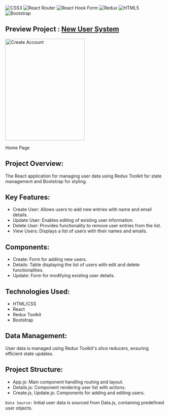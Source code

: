 
![CSS3](https://img.shields.io/badge/css3-%231572B6.svg?style=flat-square&logo=css3&logoColor=white) ![React Router](https://img.shields.io/badge/React_Router-CA4245?style=flat-square&logo=react-router&logoColor=white) ![React Hook Form](https://img.shields.io/badge/React%20Hook%20Form-%23EC5990.svg?style=flat-square&logo=reacthookform&logoColor=white) ![Redux](https://img.shields.io/badge/redux-%23593d88.svg?style=flat-square&logo=redux&logoColor=white) ![HTML5](https://img.shields.io/badge/html5-%23E34F26.svg?style=flat-square&logo=html5&logoColor=white) ![Bootstrap](https://img.shields.io/badge/bootstrap-%238511FA.svg?style=flat-square&logo=bootstrap&logoColor=white)

## Preview Project : <a href="https://new-user-system.onrender.com">  New User System </a>


   <div>
        <img
          src=""
          alt="Create Account"
          width="250"
          height="320px"
        />
        <p>Home Page</p>
      </div>

## Project Overview:
The React application for managing user data using Redux Toolkit for state management and Bootstrap for styling.
## Key Features:
<ul>
  <li>Create User: Allows users to add new entries with name and email details.</li>
    <li>Update User: Enables editing of existing user information.</li>
    <li>Delete User: Provides functionality to remove user entries from the list.</li>
    <li>View Users: Displays a list of users with their names and emails.</li>
</ul>

## Components:
<ul>  <li>
  Create: Form for adding new users.
</li>
<li>
  Details: Table displaying the list of users with edit and delete functionalities.
</li>

<li>
  Update: Form for modifying existing user details.
</li></ul>




## Technologies Used:
<ul>
  <li>HTML/CSS</li>
  <li>React</li>
  <li>Redux Toolkit</li>
  <li>Bootstrap</li>

   
</ul>





## Data Management:
User data is managed using Redux Toolkit's slice reducers, ensuring efficient state updates.

## Project Structure:
<ul>
  <li>App.js: Main component handling routing and layout.</li>
  <li>Details.js: Component rendering user list with actions.</li>
  <li>Create.js, Update.js: Components for adding and editing users.</li>
  
</ul>


`Data Source:`
Initial user data is sourced from Data.js, containing predefined user objects.
